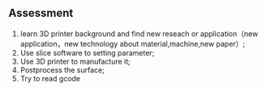 ## Assessment

1. learn 3D printer background and find new reseach or application（new application，new technology about material,machine,new paper）;
2. Use slice software to setting parameter;
3. Use 3D printer to manufacture it;
4. Postprocess the surface;
5. Try to read gcode

